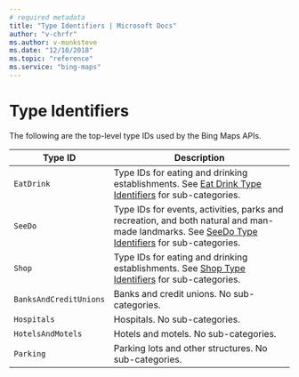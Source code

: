 ```yaml
---
# required metadata
title: "Type Identifiers | Microsoft Docs"
author: "v-chrfr"
ms.author: v-munksteve
ms.date: "12/10/2018"
ms.topic: "reference"
ms.service: "bing-maps"
---
```


# Type Identifiers

The following are the top-level type IDs used by the Bing Maps APIs.

Type ID | Description  
---------|---------
`EatDrink` | Type IDs for eating and drinking establishments. See [Eat Drink Type Identifiers](eat-drink-types.md) for sub-categories.
`SeeDo` | Type IDs for events, activities, parks and recreation, and both natural and man-made landmarks. See [SeeDo Type Identifiers](see-do-types.md) for sub-categories.
`Shop` | Type IDs for eating and drinking establishments. See [Shop Type Identifiers](shop-types.md) for sub-categories.  
`BanksAndCreditUnions`| Banks and credit unions. No sub-categories.
`Hospitals` | Hospitals. No sub-categories.
`HotelsAndMotels` | Hotels and motels. No sub-categories.
`Parking` | Parking lots and other structures. No sub-categories.